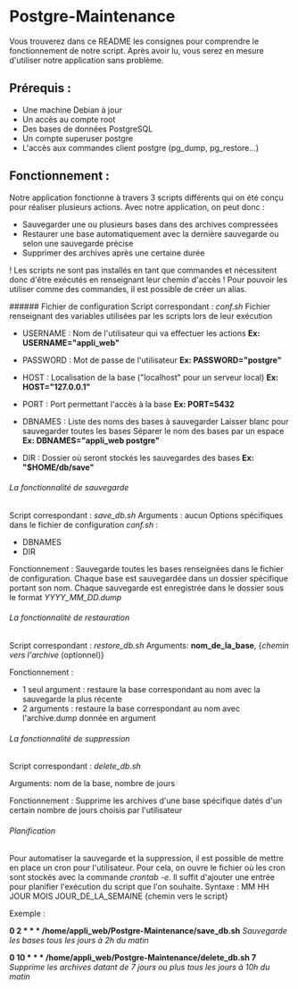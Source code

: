 # Postgre-Maintenance

Vous trouverez dans ce README les consignes pour comprendre le fonctionnement de notre script. Après avoir lu, vous serez en mesure d'utiliser notre application sans problème.

## Prérequis :
- Une machine Debian à jour
- Un accès au compte root
- Des bases de données PostgreSQL
- Un compte superuser postgre
- L'accès aux commandes client postgre (pg_dump, pg_restore...)

## Fonctionnement :
Notre application fonctionne à travers 3 scripts différents qui on été conçu pour réaliser plusieurs actions.
Avec notre application, on peut donc :
- Sauvegarder une ou plusieurs bases dans des archives compressées
- Restaurer une base automatiquement avec la dernière sauvegarde ou selon une sauvegarde précise
- Supprimer des archives après une certaine durée

! Les scripts ne sont pas installés en tant que commandes et nécessitent donc d'être exécutés en renseignant leur chemin d'accès !
Pour pouvoir les utiliser comme des commandes, il est possible de créer un alias.

###### Fichier de configuration
Script correspondant : *conf.sh*
Fichier renseignant des variables utilisées par les scripts lors de leur exécution

- USERNAME : Nom de l'utilisateur qui va effectuer les actions
**Ex: USERNAME="appli_web"**

- PASSWORD : Mot de passe de l'utilisateur
**Ex: PASSWORD="postgre"**

- HOST : Localisation de la base ("localhost" pour un serveur local)
**Ex: HOST="127.0.0.1"**

- PORT : Port permettant l'accès à la base
**Ex: PORT=5432**

- DBNAMES : Liste des noms des bases à sauvegarder
Laisser blanc pour sauvegarder toutes les bases
Séparer le nom des bases par un espace
**Ex: DBNAMES="appli_web postgre"**

- DIR : Dossier où seront stockés les sauvegardes des bases
**Ex: "$HOME/db/save"**

###### La fonctionnalité de sauvegarde
Script correspondant : *save_db.sh*
Arguments : aucun
Options spécifiques dans le fichier de configuration *conf.sh* :
- DBNAMES
- DIR

Fonctionnement :
Sauvegarde toutes les bases renseignées dans le fichier de configuration.
Chaque base est sauvegardée dans un dossier spécifique portant son nom.
Chaque sauvegarde est enregistrée dans le dossier sous le format *YYYY_MM_DD.dump*



###### La fonctionnalité de restauration
Script correspondant : *restore_db.sh*
Arguments: **nom_de_la_base**, {*chemin vers l'archive* (optionnel)}

Fonctionnement :
- 1 seul argument : restaure la base correspondant au nom avec la sauvegarde la plus récente
- 2 arguments : restaure la base correspondant au nom avec l'archive.dump donnée en argument


###### La fonctionnalité de suppression
Script correspondant : *delete_db.sh*

Arguments: nom de la base, nombre de jours

Fonctionnement :
Supprime les archives d'une base spécifique datés d'un certain nombre de jours choisis par l'utilisateur


###### Planification

Pour automatiser la sauvegarde et la suppression, il est possible de mettre en place un cron pour l'utilisateur.
Pour cela, on ouvre le fichier où les cron sont stockés avec la commande *crontab -e*.
Il suffit d'ajouter une entrée pour planifier l'exécution du script que l'on souhaite.
Syntaxe : MM HH JOUR MOIS JOUR_DE_LA_SEMAINE {chemin vers le script}

Exemple :

**0 2 * * * /home/appli_web/Postgre-Maintenance/save_db.sh**
*Sauvegarde les bases tous les jours à 2h du matin*

**0 10 * * * /home/appli_web/Postgre-Maintenance/delete_db.sh 7**
*Supprime les archives datant de 7 jours ou plus tous les jours à 10h du matin*


